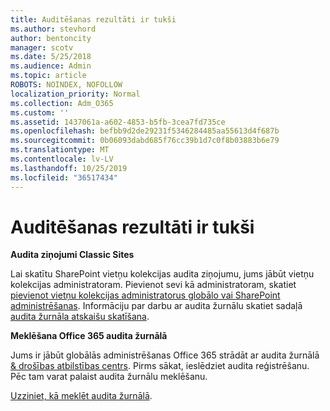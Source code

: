 ```yaml
---
title: Auditēšanas rezultāti ir tukši
ms.author: stevhord
author: bentoncity
manager: scotv
ms.date: 5/25/2018
ms.audience: Admin
ms.topic: article
ROBOTS: NOINDEX, NOFOLLOW
localization_priority: Normal
ms.collection: Adm_O365
ms.custom: ''
ms.assetid: 1437061a-a602-4853-b5fb-3cea7fd735ce
ms.openlocfilehash: befbb9d2de29231f5346284485aa55613d4f687b
ms.sourcegitcommit: 0b06093dabd685f76cc39b1d7c0f8b03883b6e79
ms.translationtype: MT
ms.contentlocale: lv-LV
ms.lasthandoff: 10/25/2019
ms.locfileid: "36517434"
---
```

# <a name="auditing-results-are-blank"></a>Auditēšanas rezultāti ir tukši

 **Audita ziņojumi Classic Sites**
  
Lai skatītu SharePoint vietņu kolekcijas audita ziņojumu, jums jābūt vietņu kolekcijas administratoram. Pievienot sevi kā administratoram, skatiet [pievienot vietņu kolekcijas administratorus globālo vai SharePoint administrēšanas](https://go.microsoft.com/fwlink/?linkid=869390). Informāciju par darbu ar audita žurnālu skatiet sadaļā [audita žurnāla atskaišu skatīšana](https://go.microsoft.com/fwlink/?linkid=395237). 
  
 **Meklēšana Office 365 audita žurnālā**
  
Jums ir jābūt globālās administrēšanas Office 365 strādāt ar audita žurnālā [ &amp; drošības atbilstības centrs](https://protection.office.com). Pirms sākat, ieslēdziet audita reģistrēšanu. Pēc tam varat palaist audita žurnālu meklēšanu. 
  
[Uzziniet, kā meklēt audita žurnālā](https://go.microsoft.com/fwlink/?linkid=708432).
  

